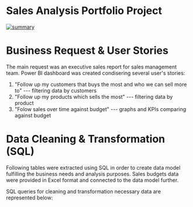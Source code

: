 # Sales Analysis Portfolio Project
<a href="https://ibb.co/2jqYD2G"><img src="https://i.ibb.co/rZkfCPD/summary.png" alt="summary" border="0"></a>

# Business Request & User Stories
The main request was an executive sales report for sales management team. Power BI dashboard was created condisering several user's stories:

1) "Follow up my customers that buys the most and who we can sell more to" --- filtering data by customers
2) "Follow up my products which sells the most" --- filtering data by product 
3) "Folow sales over time against budget" --- graphs and KPIs comparing against budget

# Data Cleaning & Transformation (SQL)
Following tables were extracted using SQL in order to create data model fulfilling the business needs and analysis purposes. Sales budgets data were provided in Excel format and connected to the data model further.

SQL queries for cleaning and transformation necessary data are represented below:

